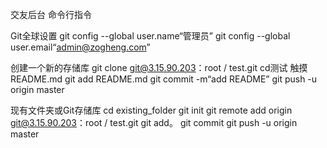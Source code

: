 交友后台
命令行指令

Git全球设置
git config --global user.name“管理员”
git config --global user.email“admin@zogheng.com”

创建一个新的存储库
git clone git@3.15.90.203：root / test.git
cd测试
触摸README.md
git add README.md
git commit -m“add README”
git push -u origin master

现有文件夹或Git存储库
cd existing_folder
git init
git remote add origin git@3.15.90.203：root / test.git
git add。
git commit
git push -u origin master